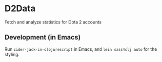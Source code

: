 # D2Data
Fetch and analyze statistics for Dota 2 accounts

## Development (in Emacs)
Run `cider-jack-in-clojurescript` in Emacs, and `lein sass4clj auto` for the styling.
